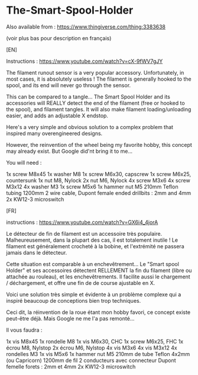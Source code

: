 # The-Smart-Spool-Holder

Also available from : https://www.thingiverse.com/thing:3383638

(voir plus bas pour description en français)

[EN]

Instructions : https://www.youtube.com/watch?v=cX-9fWV7gJY

The filament runout sensor is a very popular accessory. Unfortunately, in most cases, it is absolutely useless ! The filament is generally hooked to the spool, and its end will never go through the sensor.

This can be compared to a tangle... The Smart Spool Holder and its accessories will REALLY detect the end of the filament (free or hooked to the spool), and filament tangles. It will also make filament loading/unloading easier, and adds an adjustable X endstop.

Here's a very simple and obvious solution to a complex problem that inspired many overengineered designs.

However, the reinvention of the wheel being my favorite hobby, this concept may already exist. But Google did'nt bring it to me...

You will need :

1x screw M8x45
1x washer M8
1x screw M6x30, capscrew
1x screw M6x25, countersunk
1x nut M8, Nylock
2x nut M6, Nylock
4x screw M3x6
4x screw M3x12
4x washer M3
1x screw M5x6
1x hammer nut M5
210mm Teflon tubing
1200mm 2 wire cable, Dupont female ended
drillbits : 2mm and 4mm
2x KW12-3 microswitch

[FR]

instructions : https://www.youtube.com/watch?v=GX6i4_4jorA

Le détecteur de fin de filament est un accessoire très populaire. Malheureusement, dans la plupart des cas, il est totalement inutile ! Le filament est généralement crocheté à la bobine, et l'extrémité ne passera jamais dans le détecteur.

Cette situation est comparable à un enchevêtrement... Le "Smart spool Holder" et ses accessoires détectent RELLEMENT la fin du filament (libre ou attachée au rouleau), et les enchevêtrements. Il facilite aussi le chargement / déchargement, et offre une fin de de course ajustable en X.

Voici une solution très simple et évidente à un problème complexe qui a inspiré beaucoup de conceptions bien trop techniques.

Ceci dit, la réinvention de la roue étant mon hobby favori, ce concept existe peut-être déjà. Mais Google ne me l'a pas remonté...

Il vous faudra :

1x vis M8x45
1x rondelle M8
1x vis M6x30, CHC
1x screw M6x25, FHC
1x écrou M8, Nylstop
2x écrou M6, Nylstop
4x vis M3x6
4x vis M3x12
4x rondelles M3
1x vis M5x6
1x hammer nut M5
210mm de tube Teflon 4x2mm (ou Capricorn)
1200mm de fil 2 conducteurs avec connecteur Dupont femelle
forets : 2mm et 4mm
2x KW12-3 microswitch
